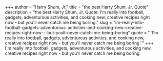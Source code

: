 +++
author = "Harry Shum, Jr."
title = "the best Harry Shum, Jr. Quote"
description = "the best Harry Shum, Jr. Quote: I'm really into football, gadgets, adventurous activities, and cooking new, creative recipes right now - but you'll never catch me being boring."
slug = "im-really-into-football-gadgets-adventurous-activities-and-cooking-new-creative-recipes-right-now---but-youll-never-catch-me-being-boring"
quote = '''I'm really into football, gadgets, adventurous activities, and cooking new, creative recipes right now - but you'll never catch me being boring.'''
+++
I'm really into football, gadgets, adventurous activities, and cooking new, creative recipes right now - but you'll never catch me being boring.
